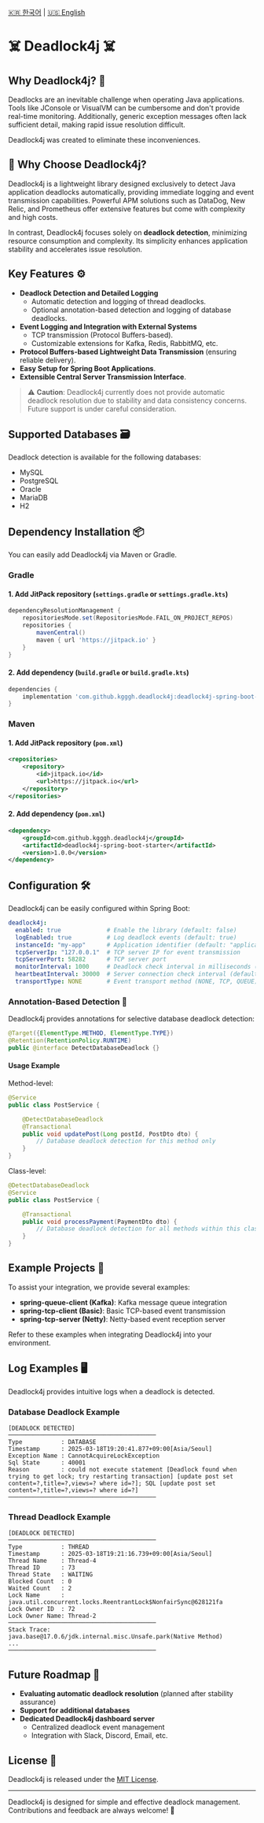 [🇰🇷 한국어](README.ko.md) | [🇺🇸 English](README.md)

# ☠️ Deadlock4j ☠️

## Why Deadlock4j? 🤔

Deadlocks are an inevitable challenge when operating Java applications. Tools like JConsole or VisualVM can be cumbersome and don't provide real-time monitoring. Additionally, generic exception messages often lack sufficient detail, making rapid issue resolution difficult.

Deadlock4j was created to eliminate these inconveniences.

## 🚀 Why Choose Deadlock4j?

Deadlock4j is a lightweight library designed exclusively to detect Java application deadlocks automatically, providing immediate logging and event transmission capabilities. Powerful APM solutions such as DataDog, New Relic, and Prometheus offer extensive features but come with complexity and high costs.

In contrast, Deadlock4j focuses solely on **deadlock detection**, minimizing resource consumption and complexity. Its simplicity enhances application stability and accelerates issue resolution.

## Key Features ⚙️

- **Deadlock Detection and Detailed Logging**
    - Automatic detection and logging of thread deadlocks.
    - Optional annotation-based detection and logging of database deadlocks.
- **Event Logging and Integration with External Systems**
    - TCP transmission (Protocol Buffers-based).
    - Customizable extensions for Kafka, Redis, RabbitMQ, etc.
- **Protocol Buffers-based Lightweight Data Transmission** (ensuring reliable delivery).
- **Easy Setup for Spring Boot Applications**.
- **Extensible Central Server Transmission Interface**.

> ⚠️ **Caution**: Deadlock4j currently does not provide automatic deadlock resolution due to stability and data consistency concerns. Future support is under careful consideration.

## Supported Databases 🗃️

Deadlock detection is available for the following databases:

- MySQL
- PostgreSQL
- Oracle
- MariaDB
- H2

## Dependency Installation 📦

You can easily add Deadlock4j via Maven or Gradle.

### Gradle

#### 1\. Add JitPack repository (`settings.gradle` or `settings.gradle.kts`)

```gradle
dependencyResolutionManagement {
    repositoriesMode.set(RepositoriesMode.FAIL_ON_PROJECT_REPOS)
    repositories {
        mavenCentral()
        maven { url 'https://jitpack.io' }
    }
}
```

#### 2\. Add dependency (`build.gradle` or `build.gradle.kts`)

```gradle
dependencies {
    implementation 'com.github.kgggh.deadlock4j:deadlock4j-spring-boot-starter:1.0.0'
}
```

### Maven

#### 1\. Add JitPack repository (`pom.xml`)

```xml
<repositories>
    <repository>
        <id>jitpack.io</id>
        <url>https://jitpack.io</url>
    </repository>
</repositories>
```

#### 2\. Add dependency (`pom.xml`)

```xml
<dependency>
    <groupId>com.github.kgggh.deadlock4j</groupId>
    <artifactId>deadlock4j-spring-boot-starter</artifactId>
    <version>1.0.0</version>
</dependency>
```

## Configuration 🛠️

Deadlock4j can be easily configured within Spring Boot:

```yaml
deadlock4j:
  enabled: true             # Enable the library (default: false)
  logEnabled: true          # Log deadlock events (default: true)
  instanceId: "my-app"      # Application identifier (default: "application")
  tcpServerIp: "127.0.0.1"  # TCP server IP for event transmission
  tcpServerPort: 58282      # TCP server port
  monitorInterval: 1000     # Deadlock check interval in milliseconds (default: 1000)
  heartbeatInterval: 30000  # Server connection check interval (default: 30000)
  transportType: NONE       # Event transport method (NONE, TCP, QUEUE) (default: NONE)
```

### Annotation-Based Detection 📝

Deadlock4j provides annotations for selective database deadlock detection:

```java
@Target({ElementType.METHOD, ElementType.TYPE})
@Retention(RetentionPolicy.RUNTIME)
public @interface DetectDatabaseDeadlock {}
```

#### Usage Example

Method-level:

```java
@Service
public class PostService {

    @DetectDatabaseDeadlock
    @Transactional
    public void updatePost(Long postId, PostDto dto) {
        // Database deadlock detection for this method only
    }
}
```

Class-level:

```java
@DetectDatabaseDeadlock
@Service
public class PostService {

    @Transactional
    public void processPayment(PaymentDto dto) {
        // Database deadlock detection for all methods within this class
    }
}
```

## Example Projects 📂

To assist your integration, we provide several examples:

- **spring-queue-client (Kafka)**: Kafka message queue integration
- **spring-tcp-client (Basic)**: Basic TCP-based event transmission
- **spring-tcp-server (Netty)**: Netty-based event reception server

Refer to these examples when integrating Deadlock4j into your environment.

## Log Examples 🖥️

Deadlock4j provides intuitive logs when a deadlock is detected.

### Database Deadlock Example

```
[DEADLOCK DETECTED]
──────────────────────────────────────────
Type           : DATABASE
Timestamp      : 2025-03-18T19:20:41.877+09:00[Asia/Seoul]
Exception Name : CannotAcquireLockException
Sql State      : 40001
Reason         : could not execute statement [Deadlock found when trying to get lock; try restarting transaction] [update post set content=?,title=?,views=? where id=?]; SQL [update post set content=?,title=?,views=? where id=?]
──────────────────────────────────────────
```

### Thread Deadlock Example

```
[DEADLOCK DETECTED]
──────────────────────────────────────────
Type           : THREAD
Timestamp      : 2025-03-18T19:21:16.739+09:00[Asia/Seoul]
Thread Name    : Thread-4
Thread ID      : 73
Thread State   : WAITING
Blocked Count  : 0
Waited Count   : 2
Lock Name      : java.util.concurrent.locks.ReentrantLock$NonfairSync@628121fa
Lock Owner ID  : 72
Lock Owner Name: Thread-2
──────────────────────────────────────────
Stack Trace:
java.base@17.0.6/jdk.internal.misc.Unsafe.park(Native Method)
...
──────────────────────────────────────────
```

## Future Roadmap 🌱

- **Evaluating automatic deadlock resolution** (planned after stability assurance)
- **Support for additional databases**
- **Dedicated Deadlock4j dashboard server**
    - Centralized deadlock event management
    - Integration with Slack, Discord, Email, etc.

## License 📜

Deadlock4j is released under the [MIT License](LICENSE).

---

Deadlock4j is designed for simple and effective deadlock management. Contributions and feedback are always welcome! 🚀

